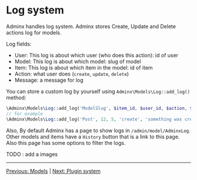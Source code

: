 # Log system
Adminx handles log system. Adminx stores Create, Update and Delete actions log for models.

Log fields:
- User: This log is about which user (who does this action): id of user
- Model: This log is about which model: slug of model
- Item: This log is about which item in the model: id of item
- Action: what user does (`create`, `update`, `delete`)
- Message: a message for log

You can store a custom log by yourself using `Adminx\Models\Log::add_log()` method:

```php
\Adminx\Models\Log::add_log('ModelSlug', $item_id, $user_id, $action, $message);
// for example
\Adminx\Models\Log::add_log('Post', 12, 5, 'create', 'something was created in table Post');
```

Also, By default Adminx has a page to show logs in `/admin/model/AdminxLog`.
Other models and items have a `History` button that is a link to this page.
Also this page has some options to filter the logs.

TODO : add a images

---

[Previous: Models](04_models.md) | [Next: Plugin system](06_plugins.md)
